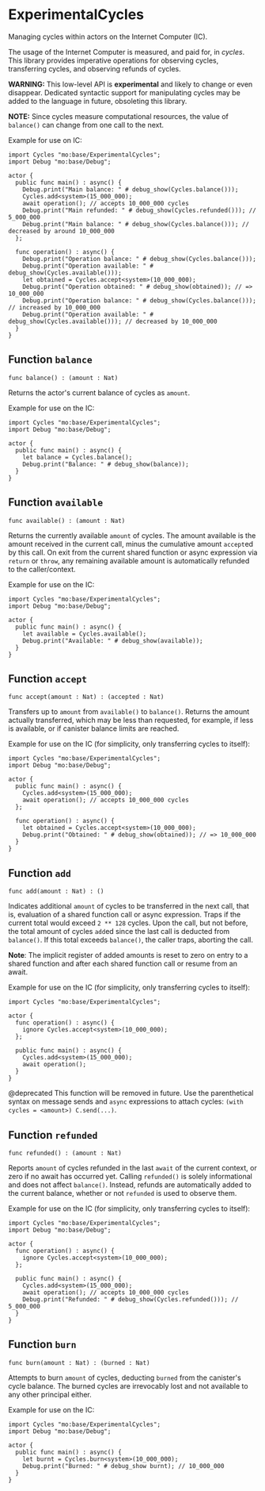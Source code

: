 # ExperimentalCycles
Managing cycles within actors on the Internet Computer (IC).

The usage of the Internet Computer is measured, and paid for, in _cycles_.
This library provides imperative operations for observing cycles, transferring cycles, and
observing refunds of cycles.

**WARNING:** This low-level API is **experimental** and likely to change or even disappear.
Dedicated syntactic support for manipulating cycles may be added to the language in future, obsoleting this library.

**NOTE:** Since cycles measure computational resources, the value of  `balance()` can change from one call to the next.

Example for use on IC:
```motoko no-repl
import Cycles "mo:base/ExperimentalCycles";
import Debug "mo:base/Debug";

actor {
  public func main() : async() {
    Debug.print("Main balance: " # debug_show(Cycles.balance()));
    Cycles.add<system>(15_000_000);
    await operation(); // accepts 10_000_000 cycles
    Debug.print("Main refunded: " # debug_show(Cycles.refunded())); // 5_000_000
    Debug.print("Main balance: " # debug_show(Cycles.balance())); // decreased by around 10_000_000
  };

  func operation() : async() {
    Debug.print("Operation balance: " # debug_show(Cycles.balance()));
    Debug.print("Operation available: " # debug_show(Cycles.available()));
    let obtained = Cycles.accept<system>(10_000_000);
    Debug.print("Operation obtained: " # debug_show(obtained)); // => 10_000_000
    Debug.print("Operation balance: " # debug_show(Cycles.balance())); // increased by 10_000_000
    Debug.print("Operation available: " # debug_show(Cycles.available())); // decreased by 10_000_000
  }
}
```

## Function `balance`
``` motoko no-repl
func balance() : (amount : Nat)
```

Returns the actor's current balance of cycles as `amount`.

Example for use on the IC:
```motoko no-repl
import Cycles "mo:base/ExperimentalCycles";
import Debug "mo:base/Debug";

actor {
  public func main() : async() {
    let balance = Cycles.balance();
    Debug.print("Balance: " # debug_show(balance));
  }
}
```

## Function `available`
``` motoko no-repl
func available() : (amount : Nat)
```

Returns the currently available `amount` of cycles.
The amount available is the amount received in the current call,
minus the cumulative amount `accept`ed by this call.
On exit from the current shared function or async expression via `return` or `throw`,
any remaining available amount is automatically refunded to the caller/context.

Example for use on the IC:
```motoko no-repl
import Cycles "mo:base/ExperimentalCycles";
import Debug "mo:base/Debug";

actor {
  public func main() : async() {
    let available = Cycles.available();
    Debug.print("Available: " # debug_show(available));
  }
}
```

## Function `accept`
``` motoko no-repl
func accept(amount : Nat) : (accepted : Nat)
```

Transfers up to `amount` from `available()` to `balance()`.
Returns the amount actually transferred, which may be less than
requested, for example, if less is available, or if canister balance limits are reached.

Example for use on the IC (for simplicity, only transferring cycles to itself):
```motoko no-repl
import Cycles "mo:base/ExperimentalCycles";
import Debug "mo:base/Debug";

actor {
  public func main() : async() {
    Cycles.add<system>(15_000_000);
    await operation(); // accepts 10_000_000 cycles
  };

  func operation() : async() {
    let obtained = Cycles.accept<system>(10_000_000);
    Debug.print("Obtained: " # debug_show(obtained)); // => 10_000_000
  }
}
```

## Function `add`
``` motoko no-repl
func add(amount : Nat) : ()
```

Indicates additional `amount` of cycles to be transferred in
the next call, that is, evaluation of a shared function call or
async expression.
Traps if the current total would exceed `2 ** 128` cycles.
Upon the call, but not before, the total amount of cycles ``add``ed since
the last call is deducted from `balance()`.
If this total exceeds `balance()`, the caller traps, aborting the call.

**Note**: The implicit register of added amounts is reset to zero on entry to
a shared function and after each shared function call or resume from an await.

Example for use on the IC (for simplicity, only transferring cycles to itself):
```motoko no-repl
import Cycles "mo:base/ExperimentalCycles";

actor {
  func operation() : async() {
    ignore Cycles.accept<system>(10_000_000);
  };

  public func main() : async() {
    Cycles.add<system>(15_000_000);
    await operation();
  }
}
```
@deprecated This function will be removed in future. Use the parenthetical syntax on message sends and `async` expressions to attach cycles: `(with cycles = <amount>) C.send(...)`.

## Function `refunded`
``` motoko no-repl
func refunded() : (amount : Nat)
```

Reports `amount` of cycles refunded in the last `await` of the current
context, or zero if no await has occurred yet.
Calling `refunded()` is solely informational and does not affect `balance()`.
Instead, refunds are automatically added to the current balance,
whether or not `refunded` is used to observe them.

Example for use on the IC (for simplicity, only transferring cycles to itself):
```motoko no-repl
import Cycles "mo:base/ExperimentalCycles";
import Debug "mo:base/Debug";

actor {
  func operation() : async() {
    ignore Cycles.accept<system>(10_000_000);
  };

  public func main() : async() {
    Cycles.add<system>(15_000_000);
    await operation(); // accepts 10_000_000 cycles
    Debug.print("Refunded: " # debug_show(Cycles.refunded())); // 5_000_000
  }
}
```

## Function `burn`
``` motoko no-repl
func burn(amount : Nat) : (burned : Nat)
```

Attempts to burn `amount` of cycles, deducting `burned` from the canister's
cycle balance. The burned cycles are irrevocably lost and not available to any
other principal either.

Example for use on the IC:
```motoko no-repl
import Cycles "mo:base/ExperimentalCycles";
import Debug "mo:base/Debug";

actor {
  public func main() : async() {
    let burnt = Cycles.burn<system>(10_000_000);
    Debug.print("Burned: " # debug_show burnt); // 10_000_000
  }
}
```
